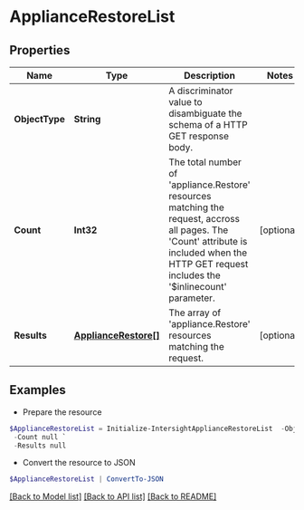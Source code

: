 # ApplianceRestoreList
## Properties

Name | Type | Description | Notes
------------ | ------------- | ------------- | -------------
**ObjectType** | **String** | A discriminator value to disambiguate the schema of a HTTP GET response body. | 
**Count** | **Int32** | The total number of &#39;appliance.Restore&#39; resources matching the request, accross all pages. The &#39;Count&#39; attribute is included when the HTTP GET request includes the &#39;$inlinecount&#39; parameter. | [optional] 
**Results** | [**ApplianceRestore[]**](ApplianceRestore.md) | The array of &#39;appliance.Restore&#39; resources matching the request. | [optional] 

## Examples

- Prepare the resource
```powershell
$ApplianceRestoreList = Initialize-IntersightApplianceRestoreList  -ObjectType null `
 -Count null `
 -Results null
```

- Convert the resource to JSON
```powershell
$ApplianceRestoreList | ConvertTo-JSON
```

[[Back to Model list]](../README.md#documentation-for-models) [[Back to API list]](../README.md#documentation-for-api-endpoints) [[Back to README]](../README.md)

